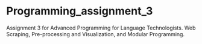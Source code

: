 # Programming_assignment_3
Assignment 3 for Advanced Programming for Language Technologists. Web Scraping, Pre-processing and Visualization, and Modular Programming.
